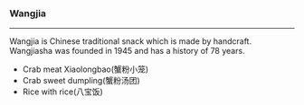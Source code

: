 ### Wangjia

<hr>

Wangjia is Chinese traditional snack which is made by handcraft.
Wangjiasha was founded in 1945 and has a history of 78 years.

- Crab meat Xiaolongbao(蟹粉小笼)
- Crab sweet dumpling(蟹粉汤团)
- Rice with rice(八宝饭)